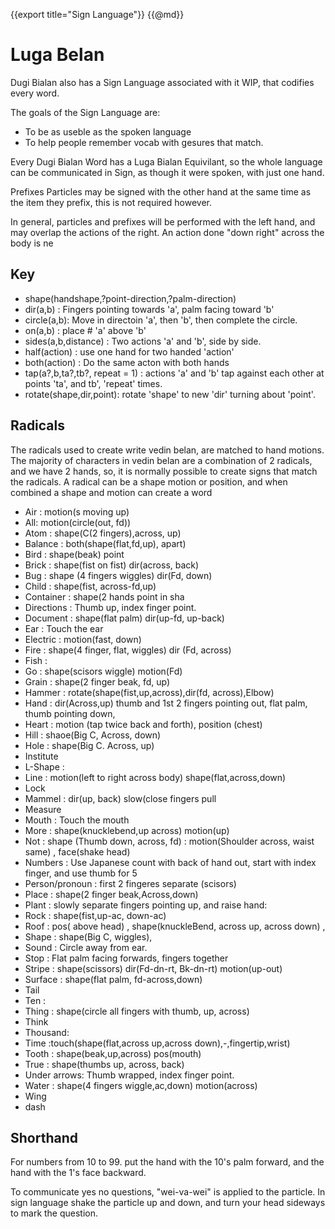 {{export title="Sign Language"}}
{{@md}}

# Luga Belan


Dugi Bialan also has a Sign Language associated with it WIP, that codifies every word.

The goals of the Sign Language are:

* To be as useble as the spoken language
* To help people remember vocab with gesures that match.

Every Dugi Bialan Word has a Luga Bialan Equivilant, so the whole language can be communicated in Sign, as though it were spoken, with just one hand.

Prefixes Particles may be signed with the other hand at the same time as the item they prefix, this is not required however.

In general, particles and prefixes will be performed with the left hand, and may overlap the actions of the right. An action done "down right" across the body is ne

Key
---

- shape(handshape,?point-direction,?palm-direction) 
- dir(a,b) : Fingers pointing towards 'a', palm facing toward 'b'
- circle(a,b): Move in directoin 'a', then 'b', then complete the circle.
- on(a,b) : place # 'a' above 'b'
- sides(a,b,distance) : Two actions 'a' and 'b', side by side. 
- half(action) : use one hand for two handed 'action'
- both(action) : Do the same acton with both hands
- tap(a?,b,ta?,tb?, repeat = 1) : actions 'a' and 'b' tap against each other at points 'ta', and tb', 'repeat' times.
- rotate(shape,dir,point): rotate 'shape' to new 'dir' turning about 'point'.  

Radicals
-------- 

The radicals used to create write vedin belan, are matched to hand motions.  The majority of characters in vedin belan are a combination of 2 radicals, and we have 2 hands, so, it is normally possible to create signs that match the radicals.
A radical can be a shape motion or position,  and when combined a shape and motion can create a word

- Air : motion(s moving up)
- All: motion(circle(out, fd))
- Atom : shape(C(2 fingers),across, up)
- Balance : both(shape(flat,fd,up), apart)
- Bird : shape(beak) point
- Brick : shape(fist on fist) dir(across, back)
- Bug : shape (4 fingers wiggles) dir(Fd, down)
- Child : shape(fist, across-fd,up)
- Container : shape(2 hands point in sha
- Directions : Thumb up, index finger point.
- Document : shape(flat palm) dir(up-fd, up-back)  
- Ear : Touch the ear
- Electric : motion(fast, down) 
- Fire : shape(4 finger, flat, wiggles) dir (Fd, across)
- Fish :
- Go : shape(scisors wiggle) motion(Fd)
- Grain : shape(2 finger beak, fd, up)
- Hammer : rotate(shape(fist,up,across),dir(fd, across),Elbow)
- Hand : dir(Across,up) thumb and 1st 2 fingers pointing out, flat palm, thumb pointing down,
- Heart : motion (tap twice back and forth), position (chest)
- Hill : shaoe(Big C, Across, down)
- Hole : shape(Big C. Across, up)
- Institute
- L-Shape : 
- Line : motion(left to right across body) shape(flat,across,down)
- Lock
- Mammel : dir(up, back) slow(close fingers pull 
- Measure
- Mouth : Touch the mouth
- More : shape(knucklebend,up across) motion(up) 
- Not : shape (Thumb down, across, fd) : motion(Shoulder across, waist same) , face(shake head)
- Numbers : Use Japanese count with back of hand out, start with index finger, and use thumb for 5
- Person/pronoun : first 2 fingeres separate (scisors)
- Place : shape(2 finger beak,Across,down)
- Plant : slowly separate fingers pointing up, and raise hand:
- Rock : shape(fist,up-ac, down-ac)
- Roof : pos( above head) , shape(knuckleBend, across up, across down) ,
- Shape : shape(Big C, wiggles), 
- Sound : Circle away from ear.
- Stop : Flat palm facing forwards, fingers together
- Stripe : shape(scissors) dir(Fd-dn-rt, Bk-dn-rt) motion(up-out)
- Surface : shape(flat palm, fd-across,down) 
- Tail 
- Ten : 
- Thing : shape(circle all fingers with thumb, up, across)
- Think
- Thousand: 
- Time :touch(shape(flat,across up,across down),-,fingertip,wrist)
- Tooth : shape(beak,up,across) pos(mouth) 
- True : shape(thumbs up, across, back)
- Under arrows: Thumb wrapped, index finger point.
- Water : shape(4 fingers wiggle,ac,down)  motion(across)
- Wing
- dash


Shorthand
------

For numbers from 10 to 99. put the hand with the 10's palm forward, and the hand with the 1's face backward.

To communicate yes no questions, "wei-va-wei" is applied to the particle. In sign language shake the particle up and down, and turn your head sideways to mark the question.
